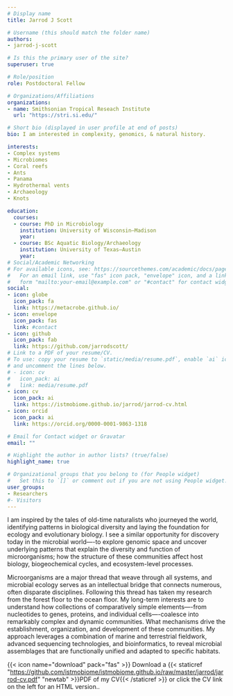 ```yaml
---
# Display name
title: Jarrod J Scott

# Username (this should match the folder name)
authors:
- jarrod-j-scott

# Is this the primary user of the site?
superuser: true

# Role/position
role: Postdoctoral Fellow

# Organizations/Affiliations
organizations:
- name: Smithsonian Tropical Reseach Institute
  url: "https://stri.si.edu/"

# Short bio (displayed in user profile at end of posts)
bio: I am interested in complexity, genomics, & natural history.

interests:
- Complex systems
- Microbiomes
- Coral reefs
- Ants
- Panama
- Hydrothermal vents
- Archaeology
- Knots

education:
  courses:
  - course: PhD in Microbiology
    institution: University of Wisconsin—Madison
    year:
  - course: BSc Aquatic Biology/Archaeology
    institution: University of Texas—Austin
    year:
# Social/Academic Networking
# For available icons, see: https://sourcethemes.com/academic/docs/page-builder/#icons
#   For an email link, use "fas" icon pack, "envelope" icon, and a link in the
#   form "mailto:your-email@example.com" or "#contact" for contact widget.
social:
- icon: globe
  icon_pack: fa
  link: https://metacrobe.github.io/
- icon: envelope
  icon_pack: fas
  link: #contact
- icon: github
  icon_pack: fab
  link: https://github.com/jarrodscott/
# Link to a PDF of your resume/CV.
# To use: copy your resume to `static/media/resume.pdf`, enable `ai` icons in `params.toml`, 
# and uncomment the lines below.
# - icon: cv
#   icon_pack: ai
#   link: media/resume.pdf
- icon: cv
  icon_pack: ai
  link: https://istmobiome.github.io/jarrod/jarrod-cv.html
- icon: orcid
  icon_pack: ai
  link: https://orcid.org/0000-0001-9863-1318

# Email for Contact widget or Gravatar
email: ""

# Highlight the author in author lists? (true/false)
highlight_name: true

# Organizational groups that you belong to (for People widget)
#   Set this to `[]` or comment out if you are not using People widget.
user_groups:
- Researchers
#- Visitors
---
```


I am inspired by the tales of old-time naturalists who journeyed the world, identifying patterns in biological diversity and laying the foundation for ecology and evolutionary biology. I see a similar opportunity for discovery today in the microbial world—-to explore genomic space and uncover underlying patterns that explain the diversity and function of microorganisms; how the structure of these communities affect host biology, biogeochemical cycles, and ecosystem-level processes.

Microorganisms are a major thread that weave through all systems, and microbial ecology serves as an intellectual bridge that connects numerous, often disparate disciplines. Following this thread has taken my research from the forest floor to the ocean floor. My long-term interests are to understand how collections of comparatively simple elements—-from nucleotides to genes, proteins, and individual cells—-coalesce into remarkably complex and dynamic communities. What mechanisms drive the establishment, organization, and development of these communities. My approach leverages a combination of marine and terrestrial fieldwork, advanced sequencing technologies, and bioinformatics, to reveal microbial assemblages that are functionally unified and adapted to specific habitats.

{{< icon name="download" pack="fas" >}} Download a {{< staticref "https://github.com/istmobiome/istmobiome.github.io/raw/master/jarrod/jarrod-cv.pdf" "newtab" >}}PDF of my CV{{< /staticref >}} or click the CV link on the left for an HTML version..

